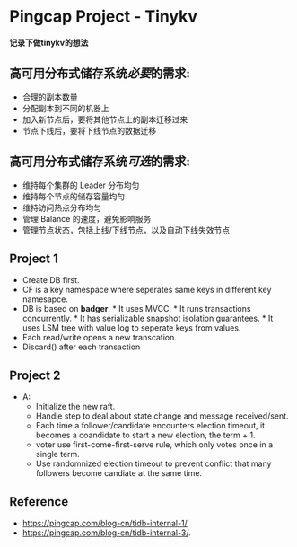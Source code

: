 # Pingcap Project - Tinykv

**记录下做tinykv的想法**
<!more>

## 高可用分布式储存系统*必要*的需求:
* 合理的副本数量
* 分配副本到不同的机器上
* 加入新节点后，要将其他节点上的副本迁移过来
* 节点下线后，要将下线节点的数据迁移

## 高可用分布式储存系统*可选*的需求:
* 维持每个集群的 Leader 分布均匀
* 维持每个节点的储存容量均匀
* 维持访问热点分布均匀
* 管理 Balance 的速度，避免影响服务
* 管理节点状态，包括上线/下线节点，以及自动下线失效节点


## Project 1
* Create DB first.
* CF is a key namespace where seperates same keys in different key namesapce.
* DB is based on **badger**.
        * It uses MVCC.
        * It runs transactions concurrently.
        * It has serializable snapshot isolation guarantees.
        * It uses LSM tree with value log to seperate keys from values.
* Each read/write opens a new transcation.
* Discard() after each transaction

## Project 2
* A:
  * Initialize the new raft.
  * Handle step to deal about state change and message received/sent.
  * Each time a follower/candidate encounters election timeout, it becomes a coandidate to start a new election, the term + 1.
  * voter use first-come-first-serve rule, which only votes once in a single term.
  * Use randomnized election timeout to prevent conflict that many followers become candiate at the same time.
  


## Reference
* https://pingcap.com/blog-cn/tidb-internal-1/
* https://pingcap.com/blog-cn/tidb-internal-3/.

